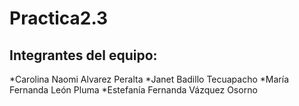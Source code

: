 # Practica2.3
## Integrantes del equipo:
*Carolina Naomi Alvarez Peralta
*Janet Badillo Tecuapacho
*María Fernanda León Pluma
*Estefanía Fernanda Vázquez Osorno
